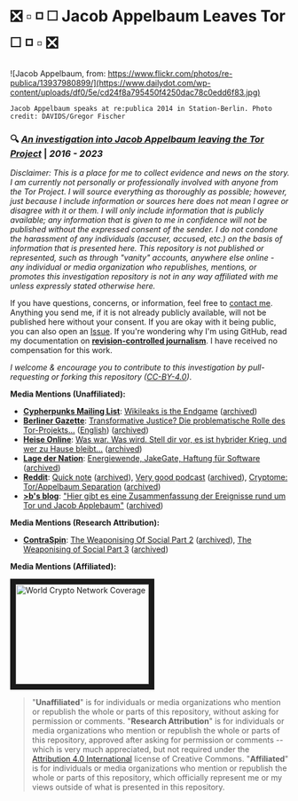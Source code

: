 # :negative_squared_cross_mark: :white_small_square: :white_medium_small_square: :white_medium_square: Jacob Appelbaum Leaves Tor :white_medium_square: :white_medium_small_square: :white_small_square: :negative_squared_cross_mark:

![Jacob Appelbaum, from: https://www.flickr.com/photos/re-publica/13937980899/](https://www.dailydot.com/wp-content/uploads/df0/5e/cd24f8a795450f4250dac78c0edd6f83.jpg)

`Jacob Appelbaum speaks at re:publica 2014 in Station-Berlin. Photo credit: DAVIDS/Gregor Fischer`

### :mag: [*An investigation into Jacob Appelbaum leaving the Tor Project*](https://github.com/Enegnei/JacobAppelbaumLeavesTor/blob/master/JacobAppelbaumLeavesTor.md) | *2016 - 2023*

*Disclaimer: This is a place for me to collect evidence and news on the story. I am currently not personally or professionally involved with anyone from the Tor Project. I will source everything as thoroughly as possible; however, just because I include information or sources here does not mean I agree or disagree with it or them. I will only include information that is publicly available; any information that is given to me in confidence will not be published without the expressed consent of the sender. I do not condone the harassment of any individuals (accuser, accused, etc.) on the basis of information that is presented here. This repository is not published or represented, such as through "vanity" accounts, anywhere else online - any individual or media organization who republishes, mentions, or promotes this investigation repository is not in any way affiliated with me unless expressly stated otherwise here.*

If you have questions, concerns, or information, feel free to [contact me](https://keybase.io/j9roem). Anything you send me, if it is not already publicly available, will not be published here without your consent. If you are okay with it being public, you can also open an [Issue](https://github.com/Enegnei/JacobAppelbaumLeavesTor/issues). If you're wondering why I'm using GitHub, read my documentation on [**revision-controlled journalism**](https://gist.github.com/Enegnei/b6f084af026c4303e0915db4c26393e4). I have received no compensation for this work.

*I welcome & encourage you to contribute to this investigation by pull-requesting or forking this repository ([CC-BY-4.0](https://creativecommons.org/licenses/by/4.0/))*.

**Media Mentions (Unaffiliated):**
+ [**Cypherpunks Mailing List**](https://cpunks.org/mailman/listinfo/cypherpunks): [Wikileaks is the Endgame](https://cpunks.org/pipermail/cypherpunks/2016-June/013672.html) ([archived](https://archive.is/s6rJr))
+ [**Berliner Gazette**](https://twitter.com/berlinergazette): [Transformative Justice? Die problematische Rolle des Tor-Projekts...](http://berlinergazette.de/appelbaum-transformative-justice-rolle-des-tor-projekts/) ([English](https://web.archive.org/web/20160823170131/http://pastebin.com/3VuHXcH2)) ([archived](https://archive.is/G7XZ7#selection-1083.0-1083.97))
+ [**Heise Online**](https://twitter.com/heiseonline): [Was war. Was wird. Stell dir vor, es ist hybrider Krieg, und wer zu Hause bleibt...](http://www.heise.de/newsticker/meldung/Was-war-Was-wird-Stell-dir-vor-es-ist-hybrider-Krieg-und-wer-zu-Hause-bleibt-3235755.html) ([archived](https://archive.is/u0AOM#selection-797.0-799.0))
+ [**Lage der Nation**](https://twitter.com/LageNation): [Energiewende, JakeGate, Haftung für Software](http://www.kuechenstud.io/lagedernation/2016/06/11/ldn014-energiewende-jakegate-haftung-fuer-software/) ([archived](https://archive.is/Ehycg#selection-357.0-359.25))
+ [**Reddit**](https://twitter.com/reddit): [Quick note](https://www.reddit.com/r/TOR/comments/4nov8u/quick_note_about_recent_events_and_how_they/) ([archived](https://archive.is/e1Py4#selection-3439.0-3439.58)), [Very good podcast](https://www.reddit.com/r/TOR/comments/4nmvzp/very_good_podcast_about_the_whole_appelbaum_thing/) ([archived](https://archive.is/1iY9k#selection-2447.0-2449.0)), [Cryptome: Tor/Appelbaum Separation](https://www.reddit.com/r/TOR/comments/4nk5i9/cryptome_torappelbaum_separation_agreement/) ([archived](https://archive.is/SVVAG#selection-2621.0-2621.89))
+ [**>b's blog**](https://blog.fdik.org): ["Hier gibt es eine Zusammenfassung der Ereignisse rund um Tor und Jacob Applebaum"](https://blog.fdik.org/2016-06/s1465715574) ([archived](https://archive.is/lef03#selection-2717.0-2717.80))

**Media Mentions (Research Attribution):**
+ [**ContraSpin**](https://twitter.com/contraspin): [The Weaponising Of Social Part 2](https://contraspin.co.nz/the-weaponising-of-social-pt-2-stomping-on-ioerrors-grave/) ([archived](https://archive.is/rVwWn#selection-919.0-921.40)), [The Weaponising of Social Part 3](https://contraspin.co.nz/the-weaponising-of-social-part-3-the-resurrection-of-ioerror/) ([archived](https://archive.is/CHXGn#selection-1451.0-1639.126))

**Media Mentions (Affiliated):**

<a href="http://www.youtube.com/watch?feature=player_embedded&v=9F7qKjkV07k
" target="_blank"><img src="http://img.youtube.com/vi/9F7qKjkV07k/0.jpg" 
alt="World Crypto Network Coverage" width="240" height="180" border="10" /></a>


> "**Unaffiliated**" is for individuals or media organizations who mention or republish the whole or parts of this repository, without asking for permission or comments. "**Research Attribution**" is for individuals or media organizations who mention or republish the whole or parts of this repository, approved after asking for permission or comments -- which is very much appreciated, but not required under the [Attribution 4.0 International](https://creativecommons.org/licenses/by/4.0/) license of Creative Commons. "**Affiliated**" is for individuals or media organizations who mention or republish the whole or parts of this repository, which officially represent me or my views outside of what is presented in this repository.
